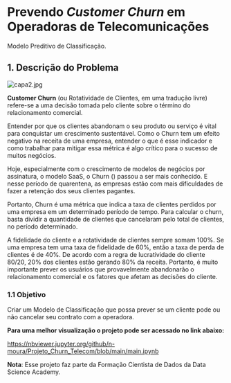 # Prevendo ***Customer Churn*** em Operadoras de Telecomunicações
Modelo Preditivo de Classificação.

## **1. Descrição do Problema**

![capa2.jpg](attachment:capa2.jpg)

**Customer Churn** (ou Rotatividade de Clientes, em uma tradução livre) refere-se a uma decisão tomada pelo cliente sobre o término do relacionamento comercial.  

Entender por que os clientes abandonam o seu produto ou serviço é vital para conquistar um crescimento sustentável. Como o Churn tem um efeito negativo na receita de uma empresa, entender o que é esse indicador e como trabalhar para mitigar essa métrica é algo crítico para o sucesso de muitos negócios.  

Hoje, especialmente com o crescimento de modelos de negócios por assinatura, o modelo SaaS, o Churn () passou a ser mais conhecido. E nesse período de quarentena, as empresas estão com mais dificuldades de fazer a retenção dos seus clientes pagantes.

Portanto, Churn é uma métrica que indica a taxa de clientes perdidos por uma empresa em um determinado período de tempo. Para calcular o churn, basta dividir a quantidade de clientes que cancelaram pelo total de clientes, no período determinado.

A fidelidade do cliente e a rotatividade de clientes sempre somam 100%. Se uma empresa tem uma taxa de fidelidade de 60%, então a taxa de perda de clientes é de 40%. De acordo com a regra de lucratividade do cliente 80/20, 20% dos clientes estão gerando 80% da receita. Portanto, é muito importante prever os usuários que provavelmente abandonarão o relacionamento comercial e os fatores que afetam as decisões do cliente.



### **1.1 Objetivo**

Criar um Modelo de Classificação que possa prever se um cliente pode ou não cancelar seu contrato com a operadora.

**Para uma melhor visualização o projeto pode ser acessado no link abaixo:**

https://nbviewer.jupyter.org/github/n-moura/Projeto_Churn_Telecom/blob/main/main.ipynb

**Nota**: Esse projeto faz parte da Formação Cientista de Dados da Data Science Academy.
